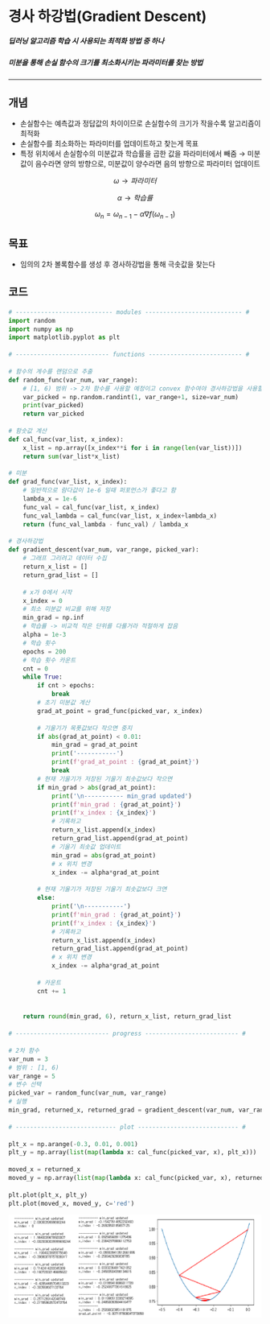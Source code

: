 # 경사 하강법(Gradient Descent)
##### 딥러닝 알고리즘 학습 시 사용되는 최적화 방법 중 하나
##### 미분을 통해 손실 함수의 크기를 최소화시키는 파라미터를 찾는 방법
---
## 개념
* 손실함수는 예측값과 정답값의 차이이므로 손실함수의 크기가 작을수록 알고리즘이 최적화
* 손실함수를 최소화하는 파라미터를 업데이트하고 찾는게 목표
* 특정 위치에서 손실함수의 미분값과 학습률을 곱한 값을 파라미터에서 빼줌
$\rightarrow$ 미분값이 음수라면 양의 방향으로, 미분값이 양수라면 음의 방향으로 파라미터 업데이트

$$ \omega \rightarrow 파라미터$$

$$ \alpha \rightarrow 학습률$$

$$ \omega_{n}=\omega_{n-1}-\alpha\nabla f(\omega_{n-1})$$

## 목표
* 임의의 2차 볼록함수를 생성 후 경사하강법을 통해 극솟값을 찾는다

## 코드
```python
# --------------------------- modules --------------------------- #
import random
import numpy as np
import matplotlib.pyplot as plt

# -------------------------- functions -------------------------- #

# 함수의 계수를 랜덤으로 추출
def random_func(var_num, var_range):
    # [1, 6) 범위 -> 2차 함수를 사용할 예정이고 convex 함수여야 경사하강법을 사용할 수 있음
    var_picked = np.random.randint(1, var_range+1, size=var_num)
    print(var_picked)
    return var_picked

# 함숫값 계산
def cal_func(var_list, x_index):
    x_list = np.array([x_index**i for i in range(len(var_list))])
    return sum(var_list*x_list)

# 미분
def grad_func(var_list, x_index):
    # 일반적으로 람다값이 1e-6 일때 퍼포먼스가 좋다고 함
    lambda_x = 1e-6
    func_val = cal_func(var_list, x_index)
    func_val_lambda = cal_func(var_list, x_index+lambda_x)
    return (func_val_lambda - func_val) / lambda_x

# 경사하강법
def gradient_descent(var_num, var_range, picked_var):
    # 그래프 그리려고 데이터 수집
    return_x_list = []
    return_grad_list = []
    
    # x가 0에서 시작
    x_index = 0
    # 최소 미분값 비교를 위해 저장
    min_grad = np.inf
    # 학습률 -> 비교적 작은 단위를 다룰거라 적절하게 잡음
    alpha = 1e-3
    # 학습 횟수
    epochs = 200
    # 학습 횟수 카운트
    cnt = 0
    while True:
        if cnt > epochs:
            break
        # 초기 미분값 계산
        grad_at_point = grad_func(picked_var, x_index)
        
        # 기울기가 목푯값보다 작으면 중지
        if abs(grad_at_point) < 0.01:
            min_grad = grad_at_point
            print('-----------')
            print(f'grad_at_point : {grad_at_point}')
            break
        # 현재 기울기가 저장된 기울기 최솟값보다 작으면
        if min_grad > abs(grad_at_point):
            print('\n----------- min_grad updated')
            print(f'min_grad : {grad_at_point}')
            print(f'x_index : {x_index}')
            # 기록하고
            return_x_list.append(x_index)
            return_grad_list.append(grad_at_point)
            # 기울기 최솟값 업데이트
            min_grad = abs(grad_at_point)
            # x 위치 변경
            x_index -= alpha*grad_at_point

        # 현재 기울기가 저장된 기울기 최솟값보다 크면  
        else:
            print('\n-----------')
            print(f'min_grad : {grad_at_point}')
            print(f'x_index : {x_index}')
            # 기록하고
            return_x_list.append(x_index)
            return_grad_list.append(grad_at_point)
            # x 위치 변경
            x_index -= alpha*grad_at_point

        # 카운트
        cnt += 1
        
        
    return round(min_grad, 6), return_x_list, return_grad_list

# -------------------------- progress -------------------------- #

# 2차 함수
var_num = 3
# 범위 : [1, 6)
var_range = 5
# 변수 선택
picked_var = random_func(var_num, var_range)
# 실행
min_grad, returned_x, returned_grad = gradient_descent(var_num, var_range, picked_var)

# ---------------------------- plot ---------------------------- #

plt_x = np.arange(-0.3, 0.01, 0.001)
plt_y = np.array(list(map(lambda x: cal_func(picked_var, x), plt_x)))

moved_x = returned_x
moved_y = np.array(list(map(lambda x: cal_func(picked_var, x), returned_x)))

plt.plot(plt_x, plt_y)
plt.plot(moved_x, moved_y, c='red')
```
<img src="images/grad_result.png" style="margin-right: auto; margin-left: auto;">